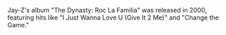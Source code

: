 Jay-Z's album "The Dynasty: Roc La Familia" was released in 2000, featuring hits like "I Just Wanna Love U (Give It 2 Me)" and "Change the Game."
